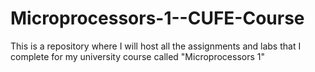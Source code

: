 # Microprocessors-1--CUFE-Course
This is a repository where I will host all the assignments and labs that I complete for my university course called "Microprocessors 1"

